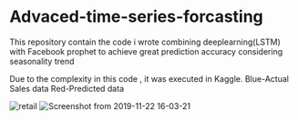 # Advaced-time-series-forcasting

This repository contain the code i wrote combining deeplearning(LSTM) with Facebook prophet to achieve great prediction accuracy considering seasonality trend


Due to the complexity in this code , it was executed in Kaggle.
Blue-Actual Sales data
Red-Predicted data

![retail](https://user-images.githubusercontent.com/24733068/69399430-3667db00-0d42-11ea-9701-dd4cdcea64a6.png)
![Screenshot from 2019-11-22 16-03-21](https://user-images.githubusercontent.com/24733068/69399431-3667db00-0d42-11ea-818f-b058a5c18e2d.png)

